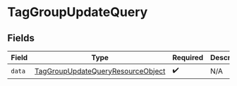 # TagGroupUpdateQuery


## Fields

| Field                                                                                             | Type                                                                                              | Required                                                                                          | Description                                                                                       |
| ------------------------------------------------------------------------------------------------- | ------------------------------------------------------------------------------------------------- | ------------------------------------------------------------------------------------------------- | ------------------------------------------------------------------------------------------------- |
| `data`                                                                                            | [TagGroupUpdateQueryResourceObject](../../models/components/TagGroupUpdateQueryResourceObject.md) | :heavy_check_mark:                                                                                | N/A                                                                                               |
